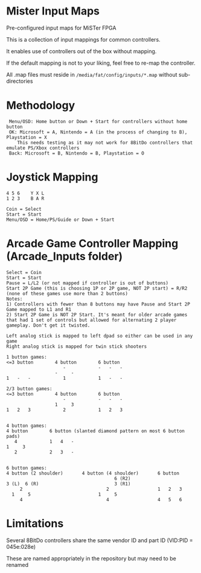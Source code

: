 # Mister Input Maps
 Pre-configured input maps for MiSTer FPGA

 This is a collection of input mappings for common controllers.

 It enables use of controllers out of the box without mapping.

 If the default mapping is not to your liking, feel free to re-map the controller.
 
 All .map files must reside in ``/media/fat/config/inputs/*.map`` without sub-directories

# Methodology
```
 Menu/OSD: Home button or Down + Start for controllers without home button
 OK: Microsoft = A, Nintendo = A (in the process of changing to B), Playstation = X
	This needs testing as it may not work for 8BitDo controllers that emulate PS/Xbox controllers
 Back: Microsoft = B, Nintendo = B, Playstation = O
```
# Joystick Mapping
```
4 5 6    Y X L
1 2 3    B A R 

Coin = Select
Start = Start
Menu/OSD = Home/PS/Guide or Down + Start
```
# Arcade Game Controller Mapping (Arcade_Inputs folder)
```
Select = Coin
Start = Start
Pause = L/L2 (or not mapped if controller is out of buttons)
Start 2P Game (this is choosing 1P or 2P game, NOT 2P start) = R/R2 (none of these games use more than 2 buttons)
Notes: 
1) Controllers with fewer than 8 buttons may have Pause and Start 2P Game mapped to L1 and R1
2) Start 2P Game is NOT 2P Start. It's meant for older arcade games that had 1 set of controls but allowed for alternating 2 player gameplay. Don't get it twisted.

Left analog stick is mapped to left dpad so either can be used in any game
Right analog stick is mapped for twin stick shooters

1 button games:
<=3 button        4 button        6 button
                     -            -   -   -
                  -     -
1   -   -            1            1   -   -

2/3 button games:
<=3 button        4 button        6 button
                     -            -   -   -
                  1     3
1   2   3            2            1   2   3


4 button games:
4 button        6 button (slanted diamond pattern on most 6 button pads)
   4            1   4   -
1     3
   2            2   3   -


6 button games:
4 button (2 shoulder)       4 button (4 shoulder)       6 button
                                        6 (R2)                       
3 (L)  6 (R)                            3 (R1)           
     2                               2                  1   2   3
  1     5                         1     5
     4                               4                  4   5   6
```

# Limitations
 Several 8BitDo controllers share the same vendor ID and part ID (VID:PID = 045e:028e)

 These are named appropriately in the repository but may need to be renamed 
